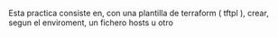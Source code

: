Esta practica consiste en, con una plantilla de terraform ( tftpl ), crear, segun el enviroment, un fichero hosts u otro